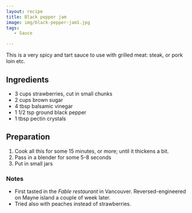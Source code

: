 ```yaml
---
layout: recipe
title: Black pepper jam
image: img/black-pepper-jam1.jpg  
tags:
   - Sauce

---
```


This is a very spicy and tart sauce to use with grilled meat: steak, or pork loin etc.

## Ingredients

* 3 cups strawberries, cut in small chunks
* 2 cups brown sugar
* 4 tbsp balsamic vinegar
* 1 1/2 tsp ground black pepper
* 1 tbsp pectin crystals

## Preparation

1. Cook all this for some 15 minutes, or more; until it thickens a bit.
2. Pass in a blender for some 5-8 seconds
3. Put in small jars

### Notes

* First tasted in the *Fable restaurant* in Vancouver. Reversed-engineered on Mayne island a couple of week later.
* Tried also with peaches instead of strawberries.